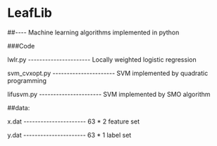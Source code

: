 # LeafLib 
##---- Machine learning algorithms implemented in python

###Code

lwlr.py       ---------------------- Locally weighted logistic regression

svm_cvxopt.py ---------------------- SVM implemented by quadratic programming

lifusvm.py    ---------------------- SVM implemented by SMO algorithm


##data:

x.dat         ---------------------- 63 * 2 feature set

y.dat         ---------------------- 63 * 1 label set



